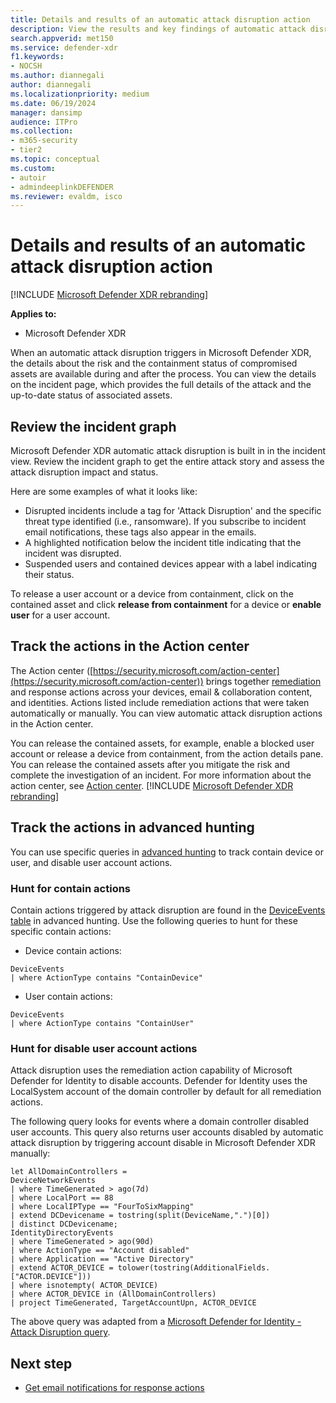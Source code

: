 ```yaml
---
title: Details and results of an automatic attack disruption action
description: View the results and key findings of automatic attack disruption in Microsoft Defender XDR
search.appverid: met150
ms.service: defender-xdr
f1.keywords: 
- NOCSH
ms.author: diannegali
author: diannegali
ms.localizationpriority: medium
ms.date: 06/19/2024
manager: dansimp
audience: ITPro
ms.collection: 
- m365-security
- tier2
ms.topic: conceptual
ms.custom: 
- autoir
- admindeeplinkDEFENDER
ms.reviewer: evaldm, isco
---
```


# Details and results of an automatic attack disruption action

[!INCLUDE [Microsoft Defender XDR rebranding](../includes/microsoft-defender.md)]

**Applies to:**
- Microsoft Defender XDR

When an automatic attack disruption triggers in Microsoft Defender XDR, the details about the risk and the containment status of compromised assets are available during and after the process. You can view the details on the incident page, which provides the full details of the attack and the up-to-date status of associated assets.

## Review the incident graph

Microsoft Defender XDR automatic attack disruption is built in in the incident view. Review the incident graph to get the entire attack story and assess the attack disruption impact and status.

Here are some examples of what it looks like:

- Disrupted incidents include a tag for 'Attack Disruption' and the specific threat type identified (i.e., ransomware). If you subscribe to incident email notifications, these tags also appear in the emails.
- A highlighted notification below the incident title indicating that the incident was disrupted.
- Suspended users and contained devices appear with a label indicating their status.

To release a user account or a device from containment, click on the contained asset and click **release from containment** for a device or **enable user** for a user account.

## Track the actions in the Action center

The Action center ([https://security.microsoft.com/action-center](https://security.microsoft.com/action-center)) brings together [remediation](m365d-remediation-actions.md) and response actions across your devices, email & collaboration content, and identities. Actions listed include remediation actions that were taken automatically or manually. You can view automatic attack disruption actions in the Action center.

You can release the contained assets, for example, enable a blocked user account or release a device from containment, from the action details pane. You can release the contained assets after you mitigate the risk and complete the investigation of an incident. For more information about the action center, see [Action center](m365d-action-center.md).
[!INCLUDE [Microsoft Defender XDR rebranding](../includes/defender-m3d-techcommunity.md)]

## Track the actions in advanced hunting

You can use specific queries in [advanced hunting](advanced-hunting-overview.md) to track contain device or user, and disable user account actions.

### Hunt for contain actions

Contain actions triggered by attack disruption are found in the [DeviceEvents table](advanced-hunting-deviceevents-table.md) in advanced hunting. Use the following queries to hunt for these specific contain actions:

- Device contain actions:
```Kusto
DeviceEvents
| where ActionType contains "ContainDevice"
```

- User contain actions:
```Kusto
DeviceEvents
| where ActionType contains "ContainUser"
```

### Hunt for disable user account actions

Attack disruption uses the remediation action capability of Microsoft Defender for Identity to disable accounts. Defender for Identity uses the LocalSystem account of the domain controller by default for all remediation actions. 

The following query looks for events where a domain controller disabled user accounts. This query also returns user accounts disabled by automatic attack disruption by triggering account disable in Microsoft Defender XDR manually: 

```Kusto
let AllDomainControllers =
DeviceNetworkEvents
| where TimeGenerated > ago(7d)
| where LocalPort == 88
| where LocalIPType == "FourToSixMapping"
| extend DCDevicename = tostring(split(DeviceName,".")[0])
| distinct DCDevicename;
IdentityDirectoryEvents
| where TimeGenerated > ago(90d)
| where ActionType == "Account disabled"
| where Application == "Active Directory"
| extend ACTOR_DEVICE = tolower(tostring(AdditionalFields.["ACTOR.DEVICE"]))
| where isnotempty( ACTOR_DEVICE)
| where ACTOR_DEVICE in (AllDomainControllers)
| project TimeGenerated, TargetAccountUpn, ACTOR_DEVICE
```

The above query was adapted from a [Microsoft Defender for Identity - Attack Disruption query](https://github.com/alexverboon/Hunting-Queries-Detection-Rules/blob/main/Defender%20For%20Identity/MDI-AttackDisruption.md#microsoft-365-defender).

## Next step

- [Get email notifications for response actions](m365d-response-actions-notifications.md)
